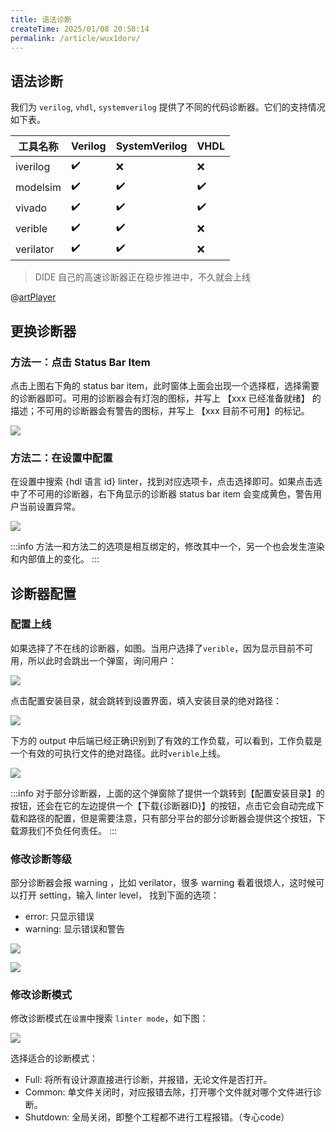 ```yaml
---
title: 语法诊断
createTime: 2025/01/08 20:58:14
permalink: /article/wux1dorv/
---
```


## 语法诊断

我们为 `verilog`, `vhdl`, `systemverilog` 提供了不同的代码诊断器。它们的支持情况如下表。

| 工具名称   | Verilog | SystemVerilog | VHDL |
|------------|---------|---------------|------|
| iverilog   | ✔️      | ❌            | ❌   |
| modelsim   | ✔️      | ✔️            | ✔️   |
| vivado     | ✔️      | ✔️            | ✔️   |
| verible    | ✔️      | ✔️            | ❌   |
| verilator  | ✔️      | ✔️            | ❌   |

> DIDE 自己的高速诊断器正在稳步推进中，不久就会上线

@[artPlayer](/videos/lsp/linter-introduction.mp4)

## 更换诊断器

### 方法一：点击 Status Bar Item

点击上图右下角的 status bar item，此时窗体上面会出现一个选择框，选择需要的诊断器即可。可用的诊断器会有灯泡的图标，并写上 【xxx 已经准备就绪】 的描述；不可用的诊断器会有警告的图标，并写上 【xxx 目前不可用】的标记。

![](./images/choose-linter.png)

### 方法二：在设置中配置

在设置中搜索 {hdl 语言 id} linter，找到对应选项卡，点击选择即可。如果点击选中了不可用的诊断器，右下角显示的诊断器 status bar item 会变成黄色，警告用户当前设置异常。

![](./images/setting.choose-linter.png)

:::info
方法一和方法二的选项是相互绑定的，修改其中一个，另一个也会发生渲染和内部值上的变化。
:::


## 诊断器配置

### 配置上线
如果选择了不在线的诊断器，如图。当用户选择了`verible`，因为显示目前不可用，所以此时会跳出一个弹窗，询问用户：

![](./images/config-linter.fail.png)

点击配置安装目录，就会跳转到设置界面，填入安装目录的绝对路径：

![](./images/config-linter.config.png)

下方的 output 中后端已经正确识别到了有效的工作负载，可以看到，工作负载是一个有效的可执行文件的绝对路径。此时`verible`上线。

![](./images/config-linter.success.png)


:::info
对于部分诊断器，上面的这个弹窗除了提供一个跳转到【配置安装目录】的按钮，还会在它的左边提供一个【下载{诊断器ID}】的按钮，点击它会自动完成下载和路径的配置，但是需要注意，只有部分平台的部分诊断器会提供这个按钮，下载源我们不负任何责任。
:::

### 修改诊断等级

部分诊断器会报 warning ，比如 verilator，很多 warning 看着很烦人，这时候可以打开 setting，输入 linter level， 找到下面的选项：

- error: 只显示错误
- warning: 显示错误和警告

<Card title="error模式：只显示错误" icon="https://picx.zhimg.com/80/v2-d6eb33d06a512edcad625af79d5da7a4_1440w.png">

![](./images/linter-level.error.png)

</Card>

<Card title="warning模式：显示错误和警告" icon="https://picx.zhimg.com/80/v2-d6eb33d06a512edcad625af79d5da7a4_1440w.png">

![](./images/linter-level.warning.png)

</Card>



### 修改诊断模式

修改诊断模式在`设置`中搜索 `linter mode`，如下图：

![](./images/linter-mode.png)

选择适合的诊断模式：
- Full: 将所有设计源直接进行诊断，并报错，无论文件是否打开。
- Common: 单文件关闭时，对应报错去除，打开哪个文件就对哪个文件进行诊断。
- Shutdown: 全局关闭，即整个工程都不进行工程报错。（专心code）